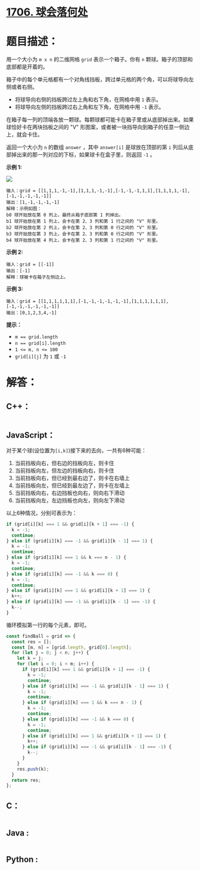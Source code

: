 # [1706. 球会落何处](https://leetcode-cn.com/problems/where-will-the-ball-fall/)

# 题目描述：

用一个大小为 `m x n` 的二维网格 `grid` 表示一个箱子。你有 `n` 颗球。箱子的顶部和底部都是开着的。

箱子中的每个单元格都有一个对角线挡板，跨过单元格的两个角，可以将球导向左侧或者右侧。

- 将球导向右侧的挡板跨过左上角和右下角，在网格中用 `1` 表示。
- 将球导向左侧的挡板跨过右上角和左下角，在网格中用 `-1` 表示。

在箱子每一列的顶端各放一颗球。每颗球都可能卡在箱子里或从底部掉出来。如果球恰好卡在两块挡板之间的 "V" 形图案，或者被一块挡导向到箱子的任意一侧边上，就会卡住。

返回一个大小为 `n` 的数组 `answer` ，其中 `answer[i]` 是球放在顶部的第 `i` 列后从底部掉出来的那一列对应的下标，如果球卡在盒子里，则返回 `-1` 。



**示例 1:**

![](https://assets.leetcode-cn.com/aliyun-lc-upload/uploads/2020/12/26/ball.jpg)

```
输入：grid = [[1,1,1,-1,-1],[1,1,1,-1,-1],[-1,-1,-1,1,1],[1,1,1,1,-1],[-1,-1,-1,-1,-1]]
输出：[1,-1,-1,-1,-1]
解释：示例如图：
b0 球开始放在第 0 列上，最终从箱子底部第 1 列掉出。
b1 球开始放在第 1 列上，会卡在第 2、3 列和第 1 行之间的 "V" 形里。
b2 球开始放在第 2 列上，会卡在第 2、3 列和第 0 行之间的 "V" 形里。
b3 球开始放在第 3 列上，会卡在第 2、3 列和第 0 行之间的 "V" 形里。
b4 球开始放在第 4 列上，会卡在第 2、3 列和第 1 行之间的 "V" 形里。
```

**示例 2:**

```
输入：grid = [[-1]]
输出：[-1]
解释：球被卡在箱子左侧边上。
```

**示例 3:**

```
输入：grid = [[1,1,1,1,1,1],[-1,-1,-1,-1,-1,-1],[1,1,1,1,1,1],[-1,-1,-1,-1,-1,-1]]
输出：[0,1,2,3,4,-1]
```

**提示：**

- `m == grid.length`
- `n == grid[i].length`
- `1 <= m, n <= 100`
- `grid[i][j]` 为 `1` 或 `-1`


# 解答：

## C++：

```cpp

```

## JavaScript：

对于某个球(设位置为`[i,k]`)接下来的去向，一共有6种可能：

1. 当前挡板向右，但右边的挡板向左，则卡住
2. 当前挡板向左，但左边的挡板向右，则卡住
3. 当前挡板向右，但已经到最右边了，则卡在右墙上
4. 当前挡板向左，但已经到最左边了，则卡在左墙上
5. 当前挡板向右，右边挡板也向右，则向右下滑动
6. 当前挡板向左，左边挡板也向左，则向左下滑动

以上6种情况，分别可表示为：
```JavaScript
if (grid[i][k] === 1 && grid[i][k + 1] === -1) {
  k = -1;
  continue;
} else if (grid[i][k] === -1 && grid[i][k - 1] === 1) {
  k = -1;
  continue;
} else if (grid[i][k] === 1 && k === n - 1) {
  k = -1;
  continue;
} else if (grid[i][k] === -1 && k === 0) {
  k = -1;
  continue;
} else if (grid[i][k] === 1 && grid[i][k + 1] === 1) {
  k++;
} else if (grid[i][k] === -1 && grid[i][k - 1] === -1) {
  k--;
}
```

循环模拟第一行的每个元素，即可。

```javascript
const findBall = grid => {
  const res = [];
  const [m, n] = [grid.length, grid[0].length];
  for (let j = 0; j < n; j++) {
    let k = j;
    for (let i = 0; i < m; i++) {
      if (grid[i][k] === 1 && grid[i][k + 1] === -1) {
        k = -1;
        continue;
      } else if (grid[i][k] === -1 && grid[i][k - 1] === 1) {
        k = -1;
        continue;
      } else if (grid[i][k] === 1 && k === n - 1) {
        k = -1;
        continue;
      } else if (grid[i][k] === -1 && k === 0) {
        k = -1;
        continue;
      } else if (grid[i][k] === 1 && grid[i][k + 1] === 1) {
        k++;
      } else if (grid[i][k] === -1 && grid[i][k - 1] === -1) {
        k--;
      }
    }
    res.push(k);
  }
  return res;
};
```

## C：

```c

```

## Java :

```java

```

## Python :

```python

```

